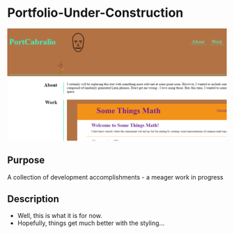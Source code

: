 # Portfolio-Under-Construction

![A past screenshot of the site](./assets/images/portCabralio-image3.png)


## Purpose
A collection of development accomplishments - a meager work in progress

## Description
* Well, this is what it is for now.
* Hopefully, things get much better with the styling...

